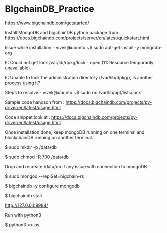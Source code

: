 # BIgchainDB_Practice
https://www.bigchaindb.com/getstarted/


Install MongoDB and bigchainDB python package from : https://docs.bigchaindb.com/projects/server/en/latest/quickstart.html

Issue while installation - 
vivek@ubuntu:~$ sudo apt-get install -y mongodb-org

E: Could not get lock /var/lib/dpkg/lock - open (11: Resource temporarily unavailable)

E: Unable to lock the administration directory (/var/lib/dpkg/), is another process using it?

Steps to resolve - 
vivek@ubuntu:~$ sudo rm /var/lib/apt/lists/lock


Sample code handson from : https://docs.bigchaindb.com/projects/py-driver/en/latest/usage.html

Code snippet look at : https://docs.bigchaindb.com/projects/py-driver/en/latest/usage.html



Once installation done, keep mongoDB running on one terminal and blockchainDB running on another terminal.

$ sudo mkdir -p /data/db

$ sudo chmod -R 700 /data/db

Drop and recreate /data/db if any issue with connection to mongoDB

$ sudo mongod --replSet=bigchain-rs

$ bigchaindb -y configure mongodb

$ bigchaindb start

http://127.0.0.1:9984/


Run with python3

$ python3 <>.py




